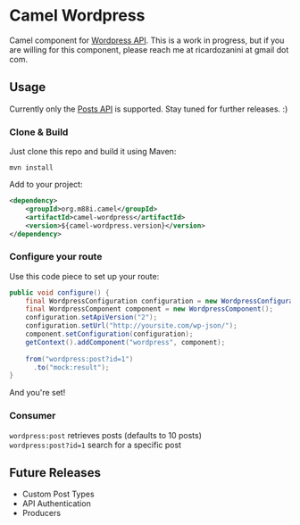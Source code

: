# Camel Wordpress

Camel component for [Wordpress API](https://developer.wordpress.org/rest-api/reference/). This is a work in progress, but if you are willing for this component, please reach me at ricardozanini at gmail dot com.

## Usage

Currently only the [Posts API](https://developer.wordpress.org/rest-api/reference/posts/#schema) is supported. Stay tuned for further releases. :)

### Clone & Build

Just clone this repo and build it using Maven:

`mvn install`

Add to your project:

```xml
<dependency>
	<groupId>org.m88i.camel</groupId>
	<artifactId>camel-wordpress</artifactId>
	<version>${camel-wordpress.version}</version>
</dependency>

```

### Configure your route

Use this code piece to set up your route:

```java
public void configure() {
    final WordpressConfiguration configuration = new WordpressConfiguration();
    final WordpressComponent component = new WordpressComponent();
    configuration.setApiVersion("2");
    configuration.setUrl("http://yoursite.com/wp-json/");
    component.setConfiguration(configuration);
    getContext().addComponent("wordpress", component);
    
    from("wordpress:post?id=1")
      .to("mock:result");
}
```

And you're set!

### Consumer

`wordpress:post` retrieves posts (defaults to 10 posts)  
`wordpress:post?id=1` search for a specific post

<!---
### Producer

`wordpress:post` creates a new post from the `org.wordpress4j.model.Post` class in the message body.  
`wordpress:post?id=1` updates a post based on data `org.wordpress4j.model.Post` from the message body.  
`wordpress:post?id=1&operation=delete` deletes a specific post  
-->

## Future Releases

- Custom Post Types 
- API Authentication
- Producers